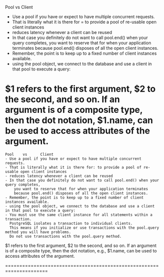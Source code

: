 Pool    vs      Client
- Use a pool if you have or expect to have multiple concurrent requests. 
- That is literally what it is there for = to provide a pool of re-usable open client instances 
- reduces latency whenever a client can be reused
- In that case you definitely do not want to call pool.end() when your query completes, 
    you want to reserve that for when your application terminates 
    because pool.end() disposes of all the open client instances. 
- Remember, the point is to keep up to a fixed number of client instances available.
- using the pool object, we connect to the database and use a client in that pool to execute a query:


$1 refers to the first argument, $2 to the second, and so on. 
If an argument is of a composite type, then the dot notation, 
    $1.name, can be used to access attributes of the argument.
=====================================================================


    Pool    vs      Client
    - Use a pool if you have or expect to have multiple concurrent requests. 
    - That is literally what it is there for: to provide a pool of re-usable open client instances 
    - reduces latency whenever a client can be reused
    - In that case you definitely do not want to call pool.end() when your query completes, 
        you want to reserve that for when your application terminates 
        because pool.end() disposes of all the open client instances. 
    - Remember, the point is to keep up to a fixed number of client instances available.
    - using the pool object, we connect to the database and use a client in that pool to execute a query:
    - You must use the same client instance for all statements within a transaction. 
      PostgreSQL isolates a transaction to individual clients. 
      This means if you initialize or use transactions with the pool.query method you will have problems. 
      Do not use transactions with the pool.query method.


$1 refers to the first argument, $2 to the second, and so on. 
If an argument is of a composite type, then the dot notation, e.g., $1.name, can be used to access attributes of the argument.

=====================================================================